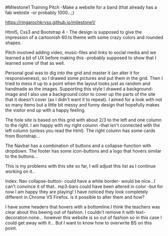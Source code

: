 #Milestone1 Training Pitch -Make a website for a band (that already has a fab webiste -or probably 1000...;)

https://ringarochkryss.github.io/milestone1/

Html5, Css3 and Bootstrap 4 - 
The design is supposed to give the impression of a cartoonish 60:ts theme with some crazy colors and rounded shapes.

Pitch involved adding video, music-files and links to social media and we learned a bit of
UX before making this -probably supposed to show that I learned some of that as well.


Personal goal was to dig into the grid and master it (an alter it for responsiveness), so I drawed some pictures and 
put them in the grid. Then I tried to mess it up to a point when the layout looks just as random and handmade as the 
images. Supporting this style I drawed a background-image and I also use a background color to cover up the parts of the site that it doesn't cover (as I didn't want it to repeat). 
I aimed for a look with not so many items but a little bit messy and funny design that hopefully makes the visitor end up with a happy feeling. 

The hole site is based on this grid with about 2/3 to the left and one column to the right. 
I am happy with my right column -that isn't connected with the left column (unless you read the html).
The right column has some cards from Bootstrap...

The Navbar has a combination of buttons and a collapse-function with dropdown. 
The footer has some icon-buttons and a logo that hovers similar to the buttons...


This is my problems with this site so far, I will adjust this list as I continue working on it..

Index: Nav collapse-button- could have a white border- would be nice...I can't convince it of that..
mp3-bars could have been altered in color -but for now I am happy they are playing! I have noticed they look completely different
in Chrome VS Firefox. is it possible to alter them and how? 

I have some headers that hovers with a bottomline.I think the teachers was clear about this beeing out of fashion. 
I couldn't remove it with text-decoration:none... however this website is so out of fashion so in this case I could get away with it... 
But I want to know how to overwrite BS on this point. 

